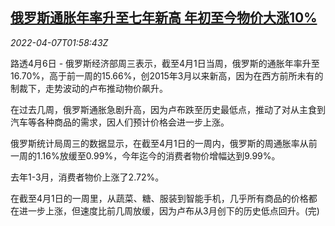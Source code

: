 <!--1649296863000-->
[俄罗斯通胀年率升至七年新高 年初至今物价大涨10%](https://cn.reuters.com/article/russia-inflation-rouble-0407-idCNKCS2LZ04L)
------

<div><i>2022-04-07T01:58:43Z</i></div><p>路透4月6日 - 俄罗斯经济部周三表示，截至4月1日当周，俄罗斯的通胀年率升至16.70%，高于前一周的15.66%，创2015年3月以来新高，因为在西方前所未有的制裁下，走势波动的卢布推动物价飙升。</p><p>在过去几周，俄罗斯通胀急剧升高，因为卢布跌至历史最低点，推动了对从主食到汽车等各种商品的需求，因人们预计价格会进一步上涨。</p><p>俄罗斯统计局周三的数据显示，在截至4月1日的一周内，俄罗斯的周通胀率从前一周的1.16%放缓至0.99%，今年迄今的消费者物价增幅达到9.99%。</p><p>去年1-3月，消费者物价上涨了2.72%。</p><p>在截至4月1日的一周里，从蔬菜、糖、服装到智能手机，几乎所有商品的价格都在进一步上涨，但速度比前几周放缓，因为卢布从3月创下的历史低点回升。(完)</p>
